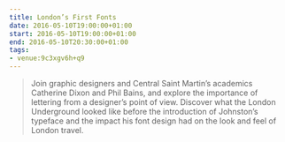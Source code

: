 ```yaml
---
title: London’s First Fonts
date: 2016-05-10T19:00:00+01:00
start: 2016-05-10T19:00:00+01:00
end: 2016-05-10T20:30:00+01:00
tags:
- venue:9c3xgv6h+q9
---
```

> Join graphic designers and Central Saint Martin’s academics Catherine Dixon and Phil Bains, and explore the importance of lettering from a designer’s point of view. Discover what the London Underground looked like before the introduction of Johnston’s typeface and the impact his font design had on the look and feel of London travel.

